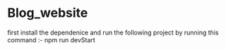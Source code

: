 # Blog_website
first install the dependenice and run the following project by running this command :-
npm run devStart
